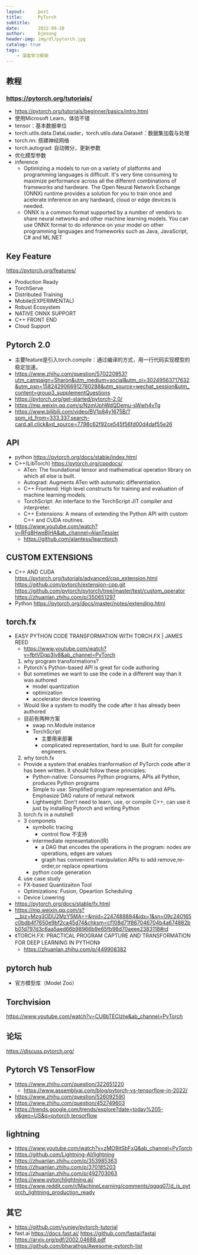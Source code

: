 ```yaml
---
layout:     post
title:      PyTorch
subtitle:   
date:       2022-09-20
author:     bjmsong
header-img: img/dl/pytorch.jpg
catalog: true
tags:
    - 深度学习框架
---
```

## 教程
### https://pytorch.org/tutorials/
- https://pytorch.org/tutorials/beginner/basics/intro.html
- 使用Microsoft Learn，体验不错
- tensor：基本数据单位
- torch.utils.data.DataLoader，torch.utils.data.Dataset：数据集加载与处理
- torch.nn: 搭建神经网络
- torch.autograd: 自动微分，更新参数
- 优化模型参数
- inference
    - Optimizing a models to run on a variety of platforms and programming languages is difficult. It's very time consuming to maximize performance across all the different combinations of frameworks and hardware. The Open Neural Network Exchange (ONNX) runtime provides a solution for you to train once and acelerate inference on any hardward, cloud or edge devices is needed.
    - ONNX is a common format supported by a number of vendors to share neural networks and other machine learning models. You can use ONNX format to do inference on your model on other programming languages and frameworks such as Java, JavaScript, C# and ML.NET


## Key Feature
https://pytorch.org/features/
- Production Ready
- TorchServe 
- Distributed Training
- Mobile(EXPERIMENTAL)
- Robust Ecosystem
- NATIVE ONNX SUPPORT
- C++ FRONT END
- Cloud Support

## Pytorch 2.0
- 主要feature是引入torch.compile：通过编译的方式，用一行代码实现模型的稳定加速。
- https://www.zhihu.com/question/570220953?utm_campaign=Sharon&utm_medium=social&utm_oi=30249563717632&utm_psn=1582429066912780288&utm_source=wechat_session&utm_content=group3_supplementQuestions
- https://pytorch.org/get-started/pytorch-2.0/
- https://mp.weixin.qq.com/s/NzmUphWdQDemu-sWwh4vTg
- https://www.bilibili.com/video/BV1p84y1675B/?spm_id_from=333.337.search-card.all.click&vd_source=7798c62f92ce545f56fd00d4daf55e26

## API
- python
https://pytorch.org/docs/stable/index.html
- C++(LibTorch)
https://pytorch.org/cppdocs/
  - ATen: The foundational tensor and mathematical operation library on which all else is built.
  - Autograd: Augments ATen with automatic differentiation.
  - C++ Frontend: High level constructs for training and evaluation of machine learning models.
  - TorchScript: An interface to the TorchScript JIT compiler and interpreter.
  - C++ Extensions: A means of extending the Python API with custom C++ and CUDA routines.
- https://www.youtube.com/watch?v=RFq8HweBjHA&ab_channel=AlanTessier
  - https://github.com/alantess/learntorch

## CUSTOM EXTENSIONS
- C++ AND CUDA
https://pytorch.org/tutorials/advanced/cpp_extension.html
https://github.com/pytorch/extension-cpp.git
https://github.com/pytorch/pytorch/tree/master/test/custom_operator
https://zhuanlan.zhihu.com/p/350651297
- Python
https://pytorch.org/docs/master/notes/extending.html

## torch.fx
- EASY PYTHON CODE TRANSFORMATION WITH TORCH.FX | JAMES REED
  - https://www.youtube.com/watch?v=fbtVDqp3lv8&ab_channel=PyTorch
  1. why program transformations?
    - Pytorch's Python-based API is great for code authoring
    - But sometimes we want to use the code in a different way than it was authored
      - model quantization
      - optimization
      - accelerator device lowering
    - Would like a system to modify the code after it has already been authored 
    - 目前有两种方案
      - swap nn.Module instance
      - TorchScript
        - 主要用来部署
        - complicated representation, hard to use. Built for compiler engineers. 
  2. why torch.fx
    - Provide a system that enables tranformation of PyTorch code after it has been written. It should follow these principles:
      - Python-native: Consumes Python programs, APIs all Python, produces Python programs
      - Simple to use: Simplified program representation and APIs. Emphasize DAG nature of netural network
      - Lightweight: Don't need to learn, use, or compile C++, can use it just by installing Pytorch and writing Python 
  3. torch.fx in a nutshell
    - 3 componets
      - symbolic tracing
        - control flow 不支持
      - intermediate representation(IR)
        - a DAG that encodes the operations in the program: nodes are operations, edges are values
        - graph has convenient manipulation APIs to add remove,re-order,or replace opeartions
      - python code generation
  4. use case study
    - FX-based Quantizaiton Tool
    - Optimizations: Fusion, Opeartion Scheduling
    - Device Lowering
- https://pytorch.org/docs/stable/fx.html
- https://mp.weixin.qq.com/s?__biz=Mzg3ODU2MzY5MA==&mid=2247488884&idx=1&sn=09c240165c0bdb4f7650e9bf2ca45d74&chksm=cf108d71f867046704b4a674882bb01d797d3c6aa5aed66b98966b9e65fb98d70aeee2383118#rd
- 《TORCH.FX: PRACTICAL PROGRAM CAPTURE AND TRANSFORMATION FOR DEEP LEARNING IN PYTHON》
  - https://zhuanlan.zhihu.com/p/449908382

## pytorch hub
- 官方模型库（Model Zoo）

## Torchvision
https://www.youtube.com/watch?v=CU6bTEClzlw&ab_channel=PyTorch

## 论坛
https://discuss.pytorch.org/

## Pytorch VS TensorFlow
- https://www.zhihu.com/question/322651220
  - https://www.assemblyai.com/blog/pytorch-vs-tensorflow-in-2022/
- https://www.zhihu.com/question/526092590
- https://www.zhihu.com/question/452749603
- https://trends.google.com/trends/explore?date=today%205-y&geo=US&q=pytorch,tensorflow

## lightning
- https://www.youtube.com/watch?v=zMO9itSbFxQ&ab_channel=PyTorch
- https://github.com/Lightning-AI/lightning
- https://zhuanlan.zhihu.com/p/353985363
- https://zhuanlan.zhihu.com/p/370185203
- https://zhuanlan.zhihu.com/p/492703063
- https://www.pytorchlightning.ai/
- https://www.reddit.com/r/MachineLearning/comments/qgqq07/d_is_pytorch_lightning_production_ready

## 其它
- https://github.com/yunjey/pytorch-tutorial
- fast.ai
https://docs.fast.ai/
https://github.com/fastai/fastai
https://arxiv.org/pdf/2002.04688.pdf
- https://github.com/bharathgs/Awesome-pytorch-list